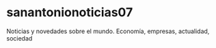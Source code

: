 # sanantonionoticias07
Noticias y novedades sobre el mundo. Economía, empresas, actualidad, sociedad
